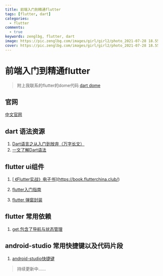 ```yaml
---
title: 前端入门到精通flutter
tags: [flutter, dart]
categories:
  - flutter
comments:
  - true
keywords: zenglbg, flutter, dart
image: https://pic.zenglbg.com/images/girl/girl2/photo_2021-07-28 18.55.21 (1).jpeg
cover: https://pic.zenglbg.com/images/girl/girl2/photo_2021-07-28 18.55.21 (1).jpeg
---
```



# 前端入门到精通flutter

> 附上我联系的flutter的dome代码 [dart dome](https://github.com/zenglbg/dart.git)

## 官网

[中文官网](https://flutter.cn/)

## dart 语法资源

1. [Dart语言之从入门到放弃（万字长文）](https://juejin.cn/post/6844904154062667789#heading-2)
2. [一文了解Dart语法](https://juejin.cn/post/6844903773094019086)

## flutter ui组件

1. [[ 《Flutter实战》电子书](https://book.flutterchina.club/)](https://book.flutterchina.club/)

2. [flutter入门指南](https://juejin.cn/column/6960631670378594311)

3. [flutter 弹窗封装](https://tomoya92.github.io/2019/07/18/flutter-dialogs/)   

## flutter 常用依赖

1. [get,包含了导航与状态管理](https://pub.dev/packages/get)


## android-studio 常用快捷键以及代码片段

1. [android-studio快捷键](https://www.jianshu.com/p/7cff367dbdde)





> 持续更新中……

